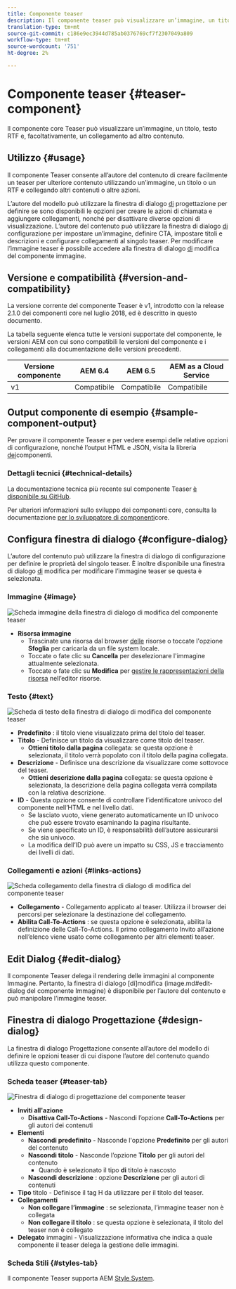 ```yaml
---
title: Componente teaser
description: Il componente teaser può visualizzare un’immagine, un titolo, un testo RTF ed eventualmente un collegamento ad altri contenuti.
translation-type: tm+mt
source-git-commit: c186e9ec3944d785ab0376769cf7f2307049a809
workflow-type: tm+mt
source-wordcount: '751'
ht-degree: 2%

---
```



# Componente teaser {#teaser-component}

Il componente core Teaser può visualizzare un’immagine, un titolo, testo RTF e, facoltativamente, un collegamento ad altro contenuto.

## Utilizzo {#usage}

Il componente Teaser consente all’autore del contenuto di creare facilmente un teaser per ulteriore contenuto utilizzando un’immagine, un titolo o un RTF e collegando altri contenuti o altre azioni.

L’autore del modello può utilizzare la finestra di dialogo [di](#design-dialog) progettazione per definire se sono disponibili le opzioni per creare le azioni di chiamata e aggiungere collegamenti, nonché per disattivare diverse opzioni di visualizzazione. L’autore del contenuto può utilizzare la finestra di dialogo [di](#configure-dialog) configurazione per impostare un’immagine, definire CTA, impostare titoli e descrizioni e configurare collegamenti al singolo teaser. Per modificare l’immagine teaser è possibile accedere alla finestra di dialogo [di](image.md#edit-dialog) modifica del componente [](image.md) immagine.

## Versione e compatibilità {#version-and-compatibility}

La versione corrente del componente Teaser è v1, introdotto con la release 2.1.0 dei componenti core nel luglio 2018, ed è descritto in questo documento.

La tabella seguente elenca tutte le versioni supportate del componente, le versioni AEM con cui sono compatibili le versioni del componente e i collegamenti alla documentazione delle versioni precedenti.

| Versione componente | AEM 6.4   | AEM 6.5 | AEM as a Cloud Service |
|---|---|---|---|
| v1 | Compatibile | Compatibile | Compatibile |

## Output componente di esempio {#sample-component-output}

Per provare il componente Teaser e per vedere esempi delle relative opzioni di configurazione, nonché l’output HTML e JSON, visita la libreria [dei](https://adobe.com/go/aem_cmp_library_teaser)componenti.

### Dettagli tecnici {#technical-details}

La documentazione tecnica più recente sul componente Teaser [è disponibile su GitHub](https://adobe.com/go/aem_cmp_tech_teaser_v1).

Per ulteriori informazioni sullo sviluppo dei componenti core, consulta la documentazione [per lo sviluppatore di componenti](/help/developing/overview.md)core.

## Configura finestra di dialogo {#configure-dialog}

L’autore del contenuto può utilizzare la finestra di dialogo di configurazione per definire le proprietà del singolo teaser. È inoltre disponibile una finestra di dialogo [di](#edit-dialog) modifica per modificare l’immagine teaser se questa è selezionata.

### Immagine {#image}

![Scheda immagine della finestra di dialogo di modifica del componente teaser](/help/assets/teaser-edit-image.png)

* **Risorsa immagine**
   * Trascinate una risorsa dal browser [delle](https://docs.adobe.com/content/help/en/experience-manager-cloud-service/sites/authoring/fundamentals/environment-tools.html) risorse o toccate l&#39;opzione **Sfoglia** per caricarla da un file system locale.
   * Toccate o fate clic su **Cancella** per deselezionare l&#39;immagine attualmente selezionata.
   * Toccate o fate clic su **Modifica** per [gestire le rappresentazioni della risorsa](https://docs.adobe.com/content/help/en/experience-manager-cloud-service/assets/manage/manage-digital-assets.html) nell’editor risorse.

### Testo {#text}

![Scheda di testo della finestra di dialogo di modifica del componente teaser](/help/assets/teaser-edit-text.png)

* **Predefinito** : il titolo viene visualizzato prima del titolo del teaser.
* **Titolo** - Definisce un titolo da visualizzare come titolo del teaser.
   * **Ottieni titolo dalla pagina** collegata: se questa opzione è selezionata, il titolo verrà popolato con il titolo della pagina collegata.
* **Descrizione** - Definisce una descrizione da visualizzare come sottovoce del teaser.
   * **Ottieni descrizione dalla pagina** collegata: se questa opzione è selezionata, la descrizione della pagina collegata verrà compilata con la relativa descrizione.
* **ID** - Questa opzione consente di controllare l’identificatore univoco del componente nell’HTML e nel livello [](/help/developing/data-layer/overview.md)dati.
   * Se lasciato vuoto, viene generato automaticamente un ID univoco che può essere trovato esaminando la pagina risultante.
   * Se viene specificato un ID, è responsabilità dell’autore assicurarsi che sia univoco.
   * La modifica dell’ID può avere un impatto su CSS, JS e tracciamento dei livelli di dati.

### Collegamenti e azioni {#links-actions}

![Scheda collegamento della finestra di dialogo di modifica del componente teaser](/help/assets/teaser-edit-link.png)

* **Collegamento** - Collegamento applicato al teaser. Utilizza il browser dei percorsi per selezionare la destinazione del collegamento.
* **Abilita Call-To-Actions** : se questa opzione è selezionata, abilita la definizione delle Call-To-Actions. Il primo collegamento Invito all’azione nell’elenco viene usato come collegamento per altri elementi teaser.

## Edit Dialog {#edit-dialog}

Il componente Teaser delega il rendering delle immagini al componente [](image.md)Immagine. Pertanto, la finestra di dialogo [di]modifica (image.md#edit-dialog del componente Immagine) è disponibile per l’autore del contenuto e può manipolare l’immagine teaser.

## Finestra di dialogo Progettazione {#design-dialog}

La finestra di dialogo Progettazione consente all’autore del modello di definire le opzioni teaser di cui dispone l’autore del contenuto quando utilizza questo componente.

### Scheda teaser {#teaser-tab}

![Finestra di dialogo di progettazione del componente teaser](/help/assets/teaser-design.png)

* **Inviti all&#39;azione**
   * **Disattiva Call-To-Actions** - Nascondi l’opzione **Call-To-Actions** per gli autori dei contenuti
* **Elementi**
   * **Nascondi predefinito** - Nasconde l&#39;opzione **Predefinito** per gli autori del contenuto
   * **Nascondi titolo** - Nasconde l’opzione **Titolo** per gli autori del contenuto
      * Quando è selezionato il tipo **di** titolo è nascosto
   * **Nascondi descrizione** : opzione **Descrizione** per gli autori di contenuti
* **Tipo** titolo - Definisce il tag H da utilizzare per il titolo del teaser.
* **Collegamenti**
   * **Non collegare l’immagine** : se selezionata, l’immagine teaser non è collegata
   * **Non collegare il titolo** : se questa opzione è selezionata, il titolo del teaser non è collegato
* **Delegato** immagini - Visualizzazione informativa che indica a quale componente il teaser delega la gestione delle immagini.

### Scheda Stili {#styles-tab}

Il componente Teaser supporta AEM [Style System](/help/get-started/authoring.md#component-styling).
